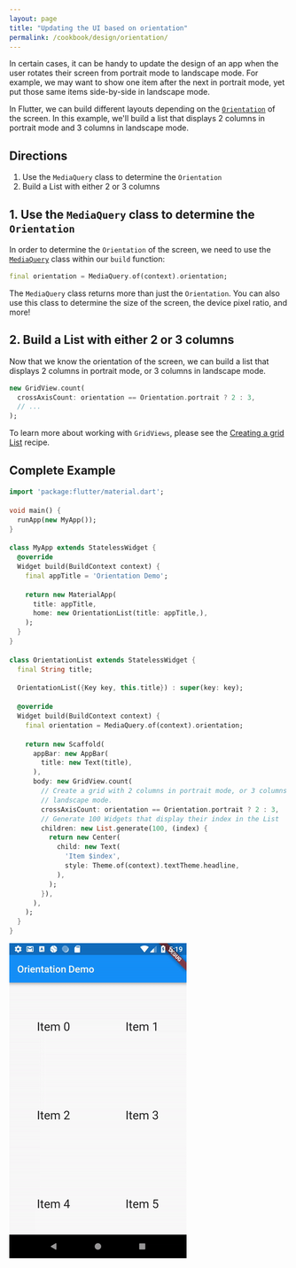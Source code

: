 ```yaml
---
layout: page
title: "Updating the UI based on orientation"
permalink: /cookbook/design/orientation/
---
```


In certain cases, it can be handy to update the design of an app when the user
rotates their screen from portrait mode to landscape mode. For example, we may 
want to show one item after the next in portrait mode, yet put those same items 
side-by-side in landscape mode.

In Flutter, we can build different layouts depending on the 
[`Orientation`](https://docs.flutter.io/flutter/widgets/Orientation-class.html)
of the screen. In this example, we'll build a list that displays 2 columns in 
portrait mode and 3 columns in landscape mode.

## Directions

  1. Use the `MediaQuery` class to determine the `Orientation`
  2. Build a List with either 2 or 3 columns

## 1. Use the `MediaQuery` class to determine the `Orientation`

In order to determine the `Orientation` of the screen, we need to use the 
[`MediaQuery`](https://docs.flutter.io/flutter/widgets/MediaQuery-class.html) 
class within our `build` function: 

```dart
final orientation = MediaQuery.of(context).orientation;
```

The `MediaQuery` class returns more than just the `Orientation`. You can
also use this class to determine the size of the screen, the device pixel ratio, 
and more!

## 2. Build a List with either 2 or 3 columns

Now that we know the orientation of the screen, we can build a list that 
displays 2 columns in portrait mode, or 3 columns in landscape mode.

```dart
new GridView.count(
  crossAxisCount: orientation == Orientation.portrait ? 2 : 3,
  // ...
);
```

To learn more about working with `GridViews`, please see the 
[Creating a grid List](/cookbook/lists/grid-lists/) recipe.

## Complete Example

```dart
import 'package:flutter/material.dart';

void main() {
  runApp(new MyApp());
}

class MyApp extends StatelessWidget {
  @override
  Widget build(BuildContext context) {
    final appTitle = 'Orientation Demo';

    return new MaterialApp(
      title: appTitle,
      home: new OrientationList(title: appTitle,),
    );
  }
}

class OrientationList extends StatelessWidget {
  final String title;

  OrientationList({Key key, this.title}) : super(key: key);

  @override
  Widget build(BuildContext context) {
    final orientation = MediaQuery.of(context).orientation;

    return new Scaffold(
      appBar: new AppBar(
        title: new Text(title),
      ),
      body: new GridView.count(
        // Create a grid with 2 columns in portrait mode, or 3 columns in
        // landscape mode.
        crossAxisCount: orientation == Orientation.portrait ? 2 : 3,
        // Generate 100 Widgets that display their index in the List
        children: new List.generate(100, (index) {
          return new Center(
            child: new Text(
              'Item $index',
              style: Theme.of(context).textTheme.headline,
            ),
          );
        }),
      ),
    );
  }
}
```

![Orientation Demo](/images/cookbook/orientation.gif)